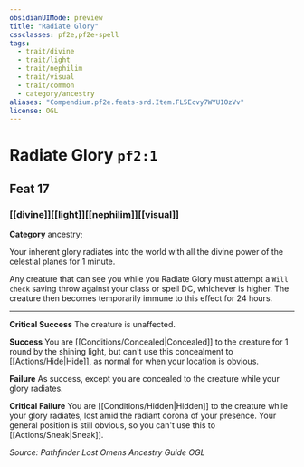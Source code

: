 ```yaml
---
obsidianUIMode: preview
title: "Radiate Glory"
cssclasses: pf2e,pf2e-spell
tags:
  - trait/divine
  - trait/light
  - trait/nephilim
  - trait/visual
  - trait/common
  - category/ancestry
aliases: "Compendium.pf2e.feats-srd.Item.FL5Ecvy7WYU1OzVv"
license: OGL
---
```

# Radiate Glory `pf2:1`
## Feat 17
### [[divine]][[light]][[nephilim]][[visual]]

**Category** ancestry; 




Your inherent glory radiates into the world with all the divine power of the celestial planes for 1 minute.

Any creature that can see you while you Radiate Glory must attempt a `Will check` saving throw against your class or spell DC, whichever is higher. The creature then becomes temporarily immune to this effect for 24 hours.

* * *

**Critical Success** The creature is unaffected.

**Success** You are [[Conditions/Concealed|Concealed]] to the creature for 1 round by the shining light, but can't use this concealment to [[Actions/Hide|Hide]], as normal for when your location is obvious.

**Failure** As success, except you are concealed to the creature while your glory radiates.

**Critical Failure** You are [[Conditions/Hidden|Hidden]] to the creature while your glory radiates, lost amid the radiant corona of your presence. Your general position is still obvious, so you can't use this to [[Actions/Sneak|Sneak]].

*Source: Pathfinder Lost Omens Ancestry Guide*
*OGL*